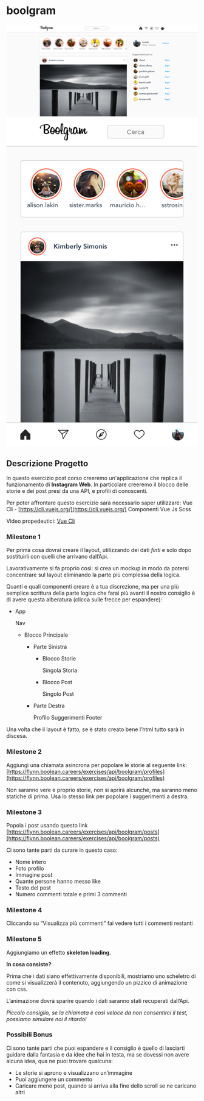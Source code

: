 # boolgram

![Screenshot](screen_1.png)
![Screenshot](screen_2.png)

## Descrizione Progetto

In questo esercizio post corso creeremo un'applicazione che replica il funzionamento di **Instagram Web**.
In particolare creeremo il blocco delle storie e dei post presi da una API, e profili di conoscenti.

Per poter affrontare questo esercizio sarà necessario saper utilizzare:
Vue Cli - [https://cli.vuejs.org/](https://cli.vuejs.org/)
Componenti Vue
Js
Scss

Video propedeutici:
[Vue Cli](https://www.notion.so/Vue-Cli-Creare-un-nuovo-progetto-022eaefedfbe45928d50a9b5563fcafa)

### Milestone 1

Per prima cosa dovrai creare il layout, utilizzando dei dati _finti_ e solo dopo sostituirli con quelli che arrivano dall’Api.

Lavorativamente si fa proprio così:
si crea un mockup in modo da potersi concentrare sul layout eliminando la parte più complessa della logica.

Quanti e quali componenti creare è a tua discrezione, ma per una più semplice scrittura della parte logica che farai più avanti il nostro consiglio è di avere questa alberatura (clicca sulle frecce per espandere):

- App

  Nav

  - Blocco Principale

    - Parte Sinistra

      - Blocco Storie

        Singola Storia

      - Blocco Post

        Singolo Post

    - Parte Destra

      Profilo
      Suggerimenti
      Footer

Una volta che il layout è fatto, se è stato creato bene l’html tutto sarà in discesa.

### Milestone 2

Aggiungi una chiamata asincrona per popolare le storie al seguente link:
[https://flynn.boolean.careers/exercises/api/boolgram/profiles](https://flynn.boolean.careers/exercises/api/boolgram/profiles)

Non saranno vere e proprio storie, non si aprirà alcunché, ma saranno meno statiche di prima.
Usa lo stesso link per popolare i suggerimenti a destra.

### Milestone 3

Popola i post usando questo link
[https://flynn.boolean.careers/exercises/api/boolgram/posts](https://flynn.boolean.careers/exercises/api/boolgram/posts)

Ci sono tante parti da curare in questo caso:

- Nome intero
- Foto profilo
- Immagine post
- Quante persone hanno messo like
- Testo del post
- Numero commenti totale e primi 3 commenti

### Milestone 4

Cliccando su “Visualizza più commenti” fai vedere tutti i commenti restanti

### Milestone 5

Aggiungiamo un effetto **skeleton loading**.

**In cosa consiste?**

Prima che i dati siano effettivamente disponibili, mostriamo uno scheletro di come si visualizzerà il contenuto, aggiungendo un pizzico di animazione con css.

L’animazione dovrà sparire quando i dati saranno stati recuperati dall’Api.

_Piccolo consiglio, se la chiamata è così veloce da non consentirci il test, possiamo simulare noi il ritardo!_

### Possibili Bonus

Ci sono tante parti che puoi espandere e il consiglio è quello di lasciarti guidare dalla fantasia e da idee che hai in testa, ma se dovessi non avere alcuna idea, qua ne puoi trovare qualcuna:

- Le storie si aprono e visualizzano un’immagine
- Puoi aggiungere un commento
- Caricare meno post, quando si arriva alla fine dello scroll se ne caricano altri
